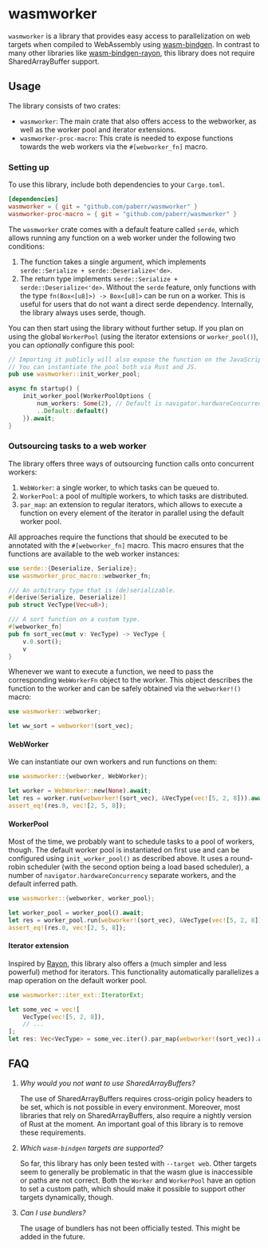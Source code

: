 # wasmworker
`wasmworker` is a library that provides easy access to parallelization on web targets when compiled to WebAssembly using [wasm-bindgen](https://github.com/rustwasm/wasm-bindgen).
In contrast to many other libraries like [wasm-bindgen-rayon](https://github.com/RReverser/wasm-bindgen-rayon), this library does not require SharedArrayBuffer support.

<!-- START doctoc -->
<!-- END doctoc -->

## Usage
The library consists of two crates:
- `wasmworker`: The main crate that also offers access to the webworker, as well as the worker pool and iterator extensions.
- `wasmworker-proc-macro`: This crate is needed to expose functions towards the web workers via the `#[webworker_fn]` macro.

### Setting up
To use this library, include both dependencies to your `Cargo.toml`.

```toml
[dependencies]
wasmworker = { git = "github.com/paberr/wasmworker" }
wasmworker-proc-macro = { git = "github.com/paberr/wasmworker" }
```

The `wasmworker` crate comes with a default feature called `serde`, which allows running any function on a web worker under the following two conditions:
1. The function takes a single argument, which implements `serde::Serialize + serde::Deserialize<'de>`.
2. The return type implements `serde::Serialize + serde::Deserialize<'de>`.
Without the `serde` feature, only functions with the type `fn(Box<[u8]>) -> Box<[u8]>` can be run on a worker.
This is useful for users that do not want a direct serde dependency. Internally, the library always uses serde, though.

You can then start using the library without further setup.
If you plan on using the global `WorkerPool` (using the iterator extensions or `worker_pool()`), you can *optionally* configure this pool:
```rust
// Importing it publicly will also expose the function on the JavaScript side.
// You can instantiate the pool both via Rust and JS.
pub use wasmworker::init_worker_pool;

async fn startup() {
    init_worker_pool(WorkerPoolOptions {
        num_workers: Some(2), // Default is navigator.hardwareConcurrency
        ..Default::default()
    }).await;
}
```

### Outsourcing tasks to a web worker
The library offers three ways of outsourcing function calls onto concurrent workers:
1. `WebWorker`: a single worker, to which tasks can be queued to.
2. `WorkerPool`: a pool of multiple workers, to which tasks are distributed.
3. `par_map`: an extension to regular iterators, which allows to execute a function on every element of the iterator in parallel using the default worker pool.

All approaches require the functions that should be executed to be annotated with the `#[webworker_fn]` macro.
This macro ensures that the functions are available to the web worker instances:

```rust
use serde::{Deserialize, Serialize};
use wasmworker_proc_macro::webworker_fn;

/// An arbitrary type that is (de)serializable.
#[derive(Serialize, Deserialize)]
pub struct VecType(Vec<u8>);

/// A sort function on a custom type.
#[webworker_fn]
pub fn sort_vec(mut v: VecType) -> VecType {
    v.0.sort();
    v
}
```

Whenever we want to execute a function, we need to pass the corresponding `WebWorkerFn` object to the worker.
This object describes the function to the worker and can be safely obtained via the `webworker!()` macro:

```rust
use wasmworker::webworker;

let ww_sort = webworker!(sort_vec);
```

#### WebWorker
We can instantiate our own workers and run functions on them:
```rust
use wasmworker::{webworker, WebWorker};

let worker = WebWorker::new(None).await;
let res = worker.run(webworker!(sort_vec), &VecType(vec![5, 2, 8])).await;
assert_eq!(res.0, vec![2, 5, 8]);
```

#### WorkerPool
Most of the time, we probably want to schedule tasks to a pool of workers, though.
The default worker pool is instantiated on first use and can be configured using `init_worker_pool()` as described above.
It uses a round-robin scheduler (with the second option being a load based scheduler), a number of `navigator.hardwareConcurrency` separate workers, and the default inferred path.

```rust
use wasmworker::{webworker, worker_pool};

let worker_pool = worker_pool().await;
let res = worker_pool.run(webworker!(sort_vec), &VecType(vec![5, 2, 8])).await;
assert_eq!(res.0, vec![2, 5, 8]);
```

#### Iterator extension
Inspired by [Rayon](https://github.com/rayon-rs/rayon), this library also offers a (much simpler and less powerful) method for iterators.
This functionality automatically parallelizes a map operation on the default worker pool.

```rust
use wasmworker::iter_ext::IteratorExt;

let some_vec = vec![
    VecType(vec![5, 2, 8]),
    // ...
];
let res: Vec<VecType> = some_vec.iter().par_map(webworker!(sort_vec)).await;
```

## FAQ
1. _Why would you not want to use SharedArrayBuffers?_

    The use of SharedArrayBuffers requires cross-origin policy headers to be set, which is not possible in every environment.
    Moreover, most libraries that rely on SharedArrayBuffers, also require a nightly version of Rust at the moment.
    An important goal of this library is to remove these requirements.

2. _Which `wasm-bindgen` targets are supported?_

    So far, this library has only been tested with `--target web`.
    Other targets seem to generally be problematic in that the wasm glue is inaccessible or paths are not correct.
    Both the `Worker` and `WorkerPool` have an option to set a custom path, which should make it possible to support other targets dynamically, though.

3. _Can I use bundlers?_

    The usage of bundlers has not been officially tested. This might be added in the future.
